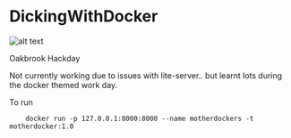 # DickingWithDocker

![alt text](http://tinypic.com/r/14obqep/9)

Oakbrook Hackday

Not currently working due to issues with lite-server.. but learnt lots during the docker themed work day.

To run

        docker run -p 127.0.0.1:8000:8000 --name motherdockers -t motherdocker:1.0
